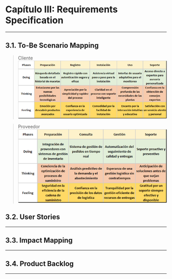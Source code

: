 # Capítulo III: Requirements Specification
---
## 3.1. To-Be Scenario Mapping
>Cliente
![ToBeCliente](./assets/To-Be%20Scenario%20Mapping%20-%20Cliente.png)

>Proveedor
![ToBeProveedor](./assets/To-Be%20Scenario%20Mapping%20-%20Proveedor.png)
## 3.2. User Stories
---
## 3.3. Impact Mapping
---
## 3.4. Product Backlog
---